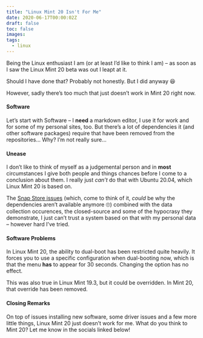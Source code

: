 ```yaml
---
title: "Linux Mint 20 Isn't For Me"
date: 2020-06-17T00:00:02Z
draft: false
toc: false
images:
tags: 
  - linux
---
```


Being the Linux enthusiast I am (or at least I’d like to think I am) – as soon as I saw the Linux Mint 20 beta was out I leapt at it.

Should I have done that? Probably not honestly. But I did anyway :laughing:

However, sadly there’s too much that just doesn’t work in Mint 20 right now.

#### Software

Let’s start with Software – I **need** a markdown editor, I use it for work and for some of my personal sites, too. But there’s a lot of dependencies it (and other software packages) require that have been removed from the repositories… Why? I’m not really sure…

#### Unease

I don’t like to think of myself as a judgemental person and in **most** circumstances I give both people and things chances before I come to a conclusion about them. I really just *can’t* do that with Ubuntu 20.04, which Linux Mint 20 is based on.

The [Snap Store issues](/posts/free-vs-non-free/#closing-remarks) (which, come to think of it, *could* be why the dependencies aren’t available anymore :roll_eyes:) combined with the data collection occurences, the closed-source and some of the hypocrasy they demonstrate, I just can’t trust a system based on that with my personal data – however hard I’ve tried.

#### Software Problems

In Linux Mint 20, the ability to dual-boot has been restricted quite heavily. It forces you to use a specific configuration when dual-booting now, which is that the menu **has** to appear for 30 seconds. Changing the option has no effect.

This was also true in Linux Mint 19.3, but it could be overridden. In Mint 20, that override has been removed.

#### Closing Remarks

On top of issues installing new software, some driver issues and a few more little things, Linux Mint 20 just doesn’t work for me. What do you think to Mint 20? Let me know in the socials linked below!